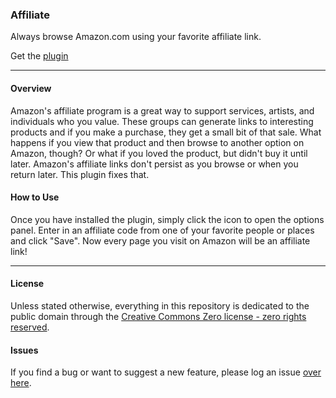 ### Affiliate

Always browse Amazon.com using your favorite affiliate link.

Get the [plugin]()

- - - - -

#### Overview

Amazon's affiliate program is a great way to support services, artists, and individuals who you value. These groups can generate links to interesting products and if you make a purchase, they get a small bit of that sale. What happens if you view that product and then browse to another option on Amazon, though? Or what if you loved the product, but didn't buy it until later. Amazon's affiliate links don't persist as you browse or when you return later. This plugin fixes that.

#### How to Use

Once you have installed the plugin, simply click the icon to open the options panel. Enter in an affiliate code from one of your favorite people or places and click "Save". Now every page you visit on Amazon will be an affiliate link!

- - - - -

#### License

Unless stated otherwise, everything in this repository is dedicated to the public domain through the [Creative Commons Zero license - zero rights reserved](http://creativecommons.org/publicdomain/zero/1.0/).

#### Issues

If you find a bug or want to suggest a new feature, please log an issue [over here](https://github.com/jamestomasino/affiliate_plugin/issues).
